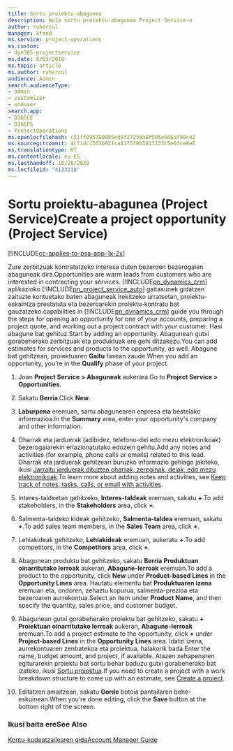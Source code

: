 ```yaml
---
title: Sortu proiektu-abagunea
description: Nola sortu proiektu-abagunea Project Service-n
author: ruhercul
manager: kfend
ms.service: project-operations
ms.custom:
- dyn365-projectservice
ms.date: 8/03/2018
ms.topic: article
ms.author: ruhercul
audience: Admin
search.audienceType:
- admin
- customizer
- enduser
search.app:
- D365CE
- D365PS
- ProjectOperations
ms.openlocfilehash: c51ff895780085ed9f2723da8f505e666af90c42
ms.sourcegitcommit: 4cf1dc1561b92fca4175f0b3813133c5e63ce8e6
ms.translationtype: HT
ms.contentlocale: eu-ES
ms.lasthandoff: 10/28/2020
ms.locfileid: "4133218"
---
```

# <a name="create-a-project-opportunity-project-service"></a><span data-ttu-id="aa96d-103">Sortu proiektu-abagunea (Project Service)</span><span class="sxs-lookup"><span data-stu-id="aa96d-103">Create a project opportunity (Project Service)</span></span>

[!INCLUDE[cc-applies-to-psa-app-1x-2x](../includes/cc-applies-to-psa-app-1x-2x.md)]

<span data-ttu-id="aa96d-104">Zure zerbitzuak kontratatzeko interesa duten bezeroen bezerogaien abaguneak dira.</span><span class="sxs-lookup"><span data-stu-id="aa96d-104">Opportunities are warm leads from customers who are interested in contracting your services.</span></span> [!INCLUDE[pn_dynamics_crm](../includes/pn-dynamics-crm.md)] <span data-ttu-id="aa96d-105">aplikazioko [!INCLUDE[pn_project_service_auto](../includes/pn-project-service-auto.md)] gaitasunek gidatzen zaituzte kontuetako baten abaguneak irekitzeko urratsetan, proiektu-eskaintza prestatuta eta bezeroarekin proiektu-kontratu bat gauzatzeko.</span><span class="sxs-lookup"><span data-stu-id="aa96d-105">capabilities in [!INCLUDE[pn_dynamics_crm](../includes/pn-dynamics-crm.md)] guide you through the steps for opening an opportunity for one of your accounts, preparing a project quote, and working out a project contract with your customer.</span></span> <span data-ttu-id="aa96d-106">Hasi abagune bat gehituz.</span><span class="sxs-lookup"><span data-stu-id="aa96d-106">Start by adding an opportunity.</span></span> <span data-ttu-id="aa96d-107">Abagunean gutxi gorabeherako zerbitzuak eta produktuak ere gehi ditzakezu.</span><span class="sxs-lookup"><span data-stu-id="aa96d-107">You can add estimates for services and products to the opportunity, as well.</span></span> <span data-ttu-id="aa96d-108">Abagune bat gehitzean, proiektuaren **Gaitu** fasean zaude.</span><span class="sxs-lookup"><span data-stu-id="aa96d-108">When you add an opportunity, you’re in the **Qualify** phase of your project.</span></span>  
  
1.  <span data-ttu-id="aa96d-109">Joan **Project Service > Abaguneak** aukerara.</span><span class="sxs-lookup"><span data-stu-id="aa96d-109">Go to **Project Service > Opportunities**.</span></span>  
  
2.  <span data-ttu-id="aa96d-110">Sakatu **Berria**.</span><span class="sxs-lookup"><span data-stu-id="aa96d-110">Click **New**.</span></span>  
  
3.  <span data-ttu-id="aa96d-111">**Laburpena** eremuan, sartu abagunearen enpresa eta bestelako informazioa.</span><span class="sxs-lookup"><span data-stu-id="aa96d-111">In the **Summary** area, enter your opportunity's company and other information.</span></span>  
  
4.  <span data-ttu-id="aa96d-112">Oharrak eta jarduerak (adibidez, telefono-dei edo mezu elektronikoak) bezerogaiarekin erlazionatutako edozein gehitu.</span><span class="sxs-lookup"><span data-stu-id="aa96d-112">Add any notes and activities (for example, phone calls or emails) related to this lead.</span></span> <span data-ttu-id="aa96d-113">Oharrak eta jarduerak gehitzeari buruzko informazio gehiago jakiteko, ikusi [Jarraitu jarduerak dituzten oharrak, zereginak, deiak, edo mezu elektronikoak](https://docs.microsoft.com/dynamics365/customerengagement/on-premises/basics/work-with-activities).</span><span class="sxs-lookup"><span data-stu-id="aa96d-113">To learn more about adding notes and activities, see [Keep track of notes, tasks, calls, or email with activities](https://docs.microsoft.com/dynamics365/customerengagement/on-premises/basics/work-with-activities).</span></span>  
  
5.  <span data-ttu-id="aa96d-114">Interes-taldeetan gehitzeko, **Interes-taldeak** eremuan, sakatu **+**.</span><span class="sxs-lookup"><span data-stu-id="aa96d-114">To add stakeholders, in the **Stakeholders** area, click **+**.</span></span>  
  
6.  <span data-ttu-id="aa96d-115">Salmenta-taldeko kideak gehitzeko, **Salmenta-taldea** eremuan, sakatu **+**.</span><span class="sxs-lookup"><span data-stu-id="aa96d-115">To add sales team members, in the **Sales Team** area, click **+**.</span></span>  
  
7.  <span data-ttu-id="aa96d-116">Lehiakideak gehitzeko, **Lehiakideak** eremuan, aukeratu **+**.</span><span class="sxs-lookup"><span data-stu-id="aa96d-116">To add competitors, in the **Competitors** area, click **+**.</span></span>  
  
8.  <span data-ttu-id="aa96d-117">Abagunean produktu bat gehitzeko, sakatu **Berria** **Produktuan oinarritutako lerroak** aukeran, **Abagune-lerroak** eremuan.</span><span class="sxs-lookup"><span data-stu-id="aa96d-117">To add a product to the opportunity, click **New** under **Product-based Lines** in the **Opportunity Lines** area.</span></span> <span data-ttu-id="aa96d-118">Hautatu elementu bat **Produktuaren izena** eremuan eta, ondoren, zehaztu kopurua, salmenta-prezioa eta bezeroaren aurrekontua.</span><span class="sxs-lookup"><span data-stu-id="aa96d-118">Select an item under **Product Name**, and then specify the quantity, sales price, and customer budget.</span></span>  
  
9. <span data-ttu-id="aa96d-119">Abagunean gutxi gorabeherako proiektu bat gehitzeko, sakatu **+** **Proiektuan oinarritutako lerroak** aukeran, **Abagune-lerroak** eremuan.</span><span class="sxs-lookup"><span data-stu-id="aa96d-119">To add a project estimate to the opportunity, click **+** under **Project-based Lines** in the **Opportunity Lines** area.</span></span> <span data-ttu-id="aa96d-120">Idatzi izena, aurrekontuaren zenbatekoa eta proiektua, halakorik bada.</span><span class="sxs-lookup"><span data-stu-id="aa96d-120">Enter the name, budget amount, and project, if available.</span></span> <span data-ttu-id="aa96d-121">Atazen xehapenaren egiturarekin proiektu bat sortu behar baduzu gutxi gorabeherako bat izateko, ikusi [Sortu proiektua](../psa/create-project.md).</span><span class="sxs-lookup"><span data-stu-id="aa96d-121">If you need to create a project with a work breakdown structure to come up with an estimate, see [Create a project](../psa/create-project.md).</span></span>  
  
10. <span data-ttu-id="aa96d-122">Editatzen amaitzean, sakatu **Gorde** botoia pantailaren behe-eskuinean.</span><span class="sxs-lookup"><span data-stu-id="aa96d-122">When you’re done editing, click the **Save** button at the bottom right of the screen.</span></span>  
  
### <a name="see-also"></a><span data-ttu-id="aa96d-123">Ikusi baita ere</span><span class="sxs-lookup"><span data-stu-id="aa96d-123">See Also</span></span>  
 [<span data-ttu-id="aa96d-124">Kontu-kudeatzailearen gida</span><span class="sxs-lookup"><span data-stu-id="aa96d-124">Account Manager Guide</span></span>](../psa/account-manager-guide.md)
